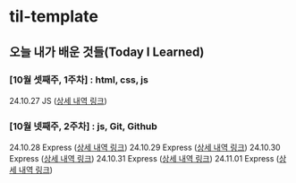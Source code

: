 # til-template

## 오늘 내가 배운 것들(Today I Learned)

### [10월 셋째주, 1주차] : html, css, js
24.10.27 JS ([상세 내역 링크](https://github.com/100-hours-a-week/jade-til/blob/main/October/2024-10-27.md))

### [10월 넷째주, 2주차] : js, Git, Github
24.10.28 Express ([상세 내역 링크](https://github.com/100-hours-a-week/jade-til/blob/main/October/2024-10-28.md))
24.10.29 Express ([상세 내역 링크](https://github.com/100-hours-a-week/jade-til/blob/main/October/2024-10-29.md))
24.10.30 Express ([상세 내역 링크](https://github.com/100-hours-a-week/jade-til/blob/main/October/2024-10-30.md))
24.10.31 Express ([상세 내역 링크](https://github.com/100-hours-a-week/jade-til/blob/main/October/2024-10-31.md))
24.11.01 Express ([상세 내역 링크](https://github.com/100-hours-a-week/jade-til/blob/main/October/2024-11-01.md))
